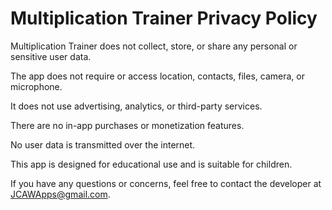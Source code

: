 # Multiplication Trainer Privacy Policy

Multiplication Trainer does not collect, store, or share any personal or sensitive user data.

The app does not require or access location, contacts, files, camera, or microphone.

It does not use advertising, analytics, or third-party services.

There are no in-app purchases or monetization features.

No user data is transmitted over the internet.

This app is designed for educational use and is suitable for children.

If you have any questions or concerns, feel free to contact the developer at JCAWApps@gmail.com. 
